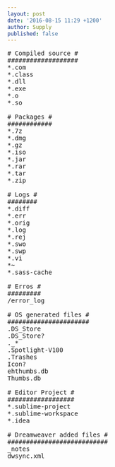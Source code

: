 ```yaml
---
layout: post
date: '2016-08-15 11:29 +1200'
author: Supply
published: false
---
```

<pre>
# Compiled source #
###################
*.com
*.class
*.dll
*.exe
*.o
*.so

# Packages #
############
*.7z
*.dmg
*.gz
*.iso
*.jar
*.rar
*.tar
*.zip

# Logs #
########
*.diff
*.err
*.orig
*.log
*.rej
*.swo
*.swp
*.vi
*~
*.sass-cache

# Erros #
#########
/error_log

# OS generated files #
######################
.DS_Store
.DS_Store?
._*
.Spotlight-V100
.Trashes
Icon?
ehthumbs.db
Thumbs.db

# Editor Project #
##################
*.sublime-project
*.sublime-workspace
*.idea

# Dreamweaver added files #
###########################
_notes
dwsync.xml
</pre>
